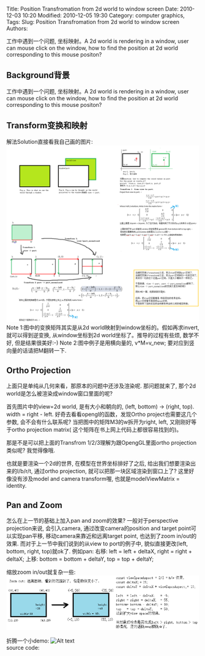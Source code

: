 Title: Position Transfromation from 2d world to window screen 
Date: 2010-12-03 10:20
Modified: 2010-12-05 19:30
Category: computer graphics, 
Tags: 
Slug: Position Transfromation from 2d world to window screen 
Authors: 
 
工作中遇到一个问题, 坐标映射。A 2d world is rendering in a window, user can mouse click on the window, how to find the position at 2d world corresponding to this mouse positon?     
  
Background背景
---- 
工作中遇到一个问题, 坐标映射。A 2d world is rendering in a window, user can mouse click on the window, how to find the position at 2d world corresponding to this mouse positon?


Transform变换和映射
---- 
解法Solution直接看我自己画的图片: 
![Alt text](data/2014-06-20-ViewToPort.png "output")
Note 1:图中的变换矩阵其实是从2d world映射到window坐标的。假如再求invert, 就可以得到逆变换, 从window坐标到2d world坐标了。推导的过程有些烦, 数学不好, 但是结果很美好:-) 
Note 2:图中例子是用横向量的, v*M=v_new; 要对应到竖向量的话请把M翻转一下.

Ortho Projection
---- 
上面只是单纯从几何来看，那原本的问题中还涉及渲染呢. 那问题就来了, 那个2d world是怎么被渲染成window窗口里面的呢? 

首先图片中的view=2d world, 是有大小和朝向的, (left, bottom) -> (right, top). width = right - left. 
好奇去看看opengl的函数，发现Ortho project也需要这几个参数, 会不会有什么联系呢?
当把图中的矩阵M3的w拆开为right, left, 又刚刚好等于ortho projection matrix( 这个矩阵在书上网上代码上都很容易找到的)。

那是不是可以把上面的Transfrom 1/2/3理解为跟OpengGL里面ortho projection类似呢? 我觉得像哦.

也就是要渲染一个2d的世界, 在模型在世界坐标排好了之后, 给出我们想要渲染出来的l/b/r/t, 通过ortho projection, 就可以把那一块区域渲染到窗口上了? 这里好像没有涉及model and camera transform喔, 也就是modelViewMatrix = identity. 


Pan and Zoom 
---- 
怎么在上一节的基础上加入pan and zoom的效果? 一般对于perspective projection来说, 会引入camera, 通过改变camera的position and target point可以实现pan平移, 移动camera来靠近和远离target point, 也达到了zoom in/out的效果. 而对于上一节中我们说到的从view to port的例子中, 貌似直接更改(left, bottom, right, top)就ok了.
例如pan: 
右移: left = left + deltaX, right = right + deltaX;
上移: bottom = bottom + deltaY, top = top + deltaY;

缩放zoom in/out就复杂一些: 
![Alt text](data/2014-06-20-ortho_zoom.png "output")


折腾一个小demo: 
![Alt text](data/2014-06-20-transform_orthoProj.gif "output")      
source code:  
    
   